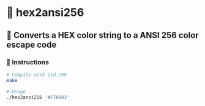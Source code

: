 🌈 hex2ansi256
===============

## 📝 Converts a HEX color string to a ANSI 256 color escape code

### 🚀 Instructions
```sh
# Compile with std C99
make

# Usage
./hex2ansi256 '#F7A983'
```
